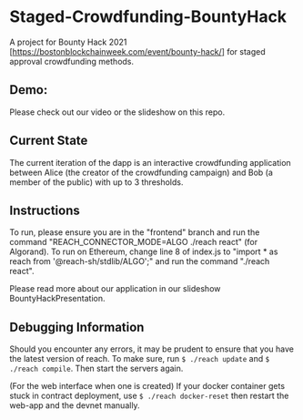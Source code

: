 # Staged-Crowdfunding-BountyHack

A project for Bounty Hack 2021 [https://bostonblockchainweek.com/event/bounty-hack/] for staged approval crowdfunding methods.

## Demo: 
Please check out our video or the slideshow on this repo.

## Current State

The current iteration of the dapp is an interactive crowdfunding application between Alice (the creator of the crowdfunding campaign) and Bob (a member of the public) with up to 3 thresholds.

## Instructions

To run, please ensure you are in the "frontend" branch and run the command "REACH_CONNECTOR_MODE=ALGO ./reach react" (for Algorand). To run on Ethereum, change line 8 of index.js to "import * as reach from '@reach-sh/stdlib/ALGO';" and run the command "./reach react".

Please read more about our application in our slideshow BountyHackPresentation.

## Debugging Information

Should you encounter any errors, it may be prudent to ensure that you have the latest version of reach. To make sure, run `$ ./reach update` and `$ ./reach compile`. Then start the servers again.

(For the web interface when one is created) If your docker container gets stuck in contract deployment, use `$ ./reach docker-reset` then restart the web-app and the devnet manually.
